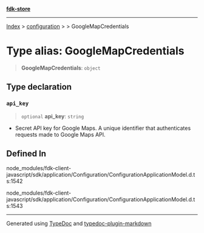 [**fdk-store**](../../../README.md)
***

[Index](../../../API.md) > [configuration](../../README.md) > [<internal>](../README.md) > GoogleMapCredentials

# Type alias: GoogleMapCredentials

> **GoogleMapCredentials**: `object`

## Type declaration

### `api_key`

> `optional` **api\_key**: `string`

- Secret API key for Google Maps. A unique
identifier that authenticates requests made to Google Maps API.

## Defined In

node\_modules/fdk-client-javascript/sdk/application/Configuration/ConfigurationApplicationModel.d.ts:1542

node\_modules/fdk-client-javascript/sdk/application/Configuration/ConfigurationApplicationModel.d.ts:1543

***
Generated using [TypeDoc](https://typedoc.org/) and [typedoc-plugin-markdown](https://www.npmjs.com/package/typedoc-plugin-markdown)
